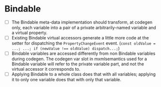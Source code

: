 # Bindable

- [ ] The Bindable meta-data implementation should transform, at codegen only, each variable into a pair of a private arbitrarily-named variable and a virtual property.
- [ ] Existing Bindable virtual accessors generate a little more code at the setter for dispatching the `PropertyChangeEvent` event. (`const oldValue = ...; ...; if (newValue !== oldValue) dispatch...;`)
- [ ] Bindable variables are accessed differently from non Bindable variables during codegen. The codegen var slot in mxmlsemantics used for a Bindable variable will refer to the private variable part, and not the virtual accessor it corresponds to.
- [ ] Applying Bindable to a whole class does that with all variables; applying it to only one variable does that with only that variable.